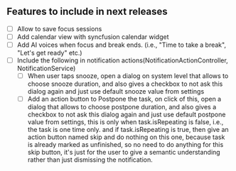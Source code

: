 ## Features to include in next releases

- [ ] Allow to save focus sessions
- [ ] Add calendar view with syncfusion calendar widget
- [ ] Add AI voices when focus and break ends. (i.e., "Time to take a break", "Let's get ready" etc.)
- [ ] Include the following in notification actions(NotificationActionController, NotificationService)
  - [ ] When user taps snooze, open a dialog on system level that allows to choose snooze duration, and also gives a checkbox to not ask this dialog again and just use default snooze value from settings
  - [ ] Add an action button to Postpone the task, on click of this, open a dialog that allows to choose postpone duration, and also gives a checkbox to not ask this dialog again and just use default postpone value from settings, this is only when task.isRepeating is false, i.e., the task is one time only. and if task.isRepeating is true, then give an action button named skip and do nothing on this one, because task is already marked as unfinished, so no need to do anything for this skip button, it's just for the user to give a semantic understanding rather than just dismissing the notification.